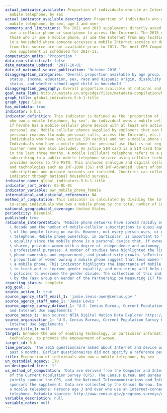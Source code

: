 ```yaml
---
actual_indicator_available: Proportion of individuals who use an Internet-connected
  mobile telephone, by sex
actual_indicator_available_description: Proportion of individuals who use an Internet-connected
  mobile telephone, by sex, age 3 and over
comments_and_limitations: The 2011 and 2013 supplements directly asked whether individuals
  use a cellular phone or smartphone to access the Internet. The 2015 estimate represents
  those who 1) use a mobile phone, 2) use the Internet from any location, and 3) live
  in a household where someone accesses a mobile Internet service or data plan. Data
  from this source are not available prior to 2011. The next CPS Computer and Internet
  Use Supplement is scheduled for 2017-11.
computation_units: 'Proportion '
data_non_statistical: false
date_metadata_updated: '2017-10-01'
date_of_national_source_publication: 'October 2016 '
disaggregation_categories: 'Overall proportion available by age group, employment
  status, income, education, sex, race and Hispanic origin, disability status, metropolitan
  status, and whether school-aged child in household '
disaggregation_geography: Overall proportion available at national and state levels
goal_meta_link: http://unstats.un.org/sdgs/files/metadata-compilation/Metadata-Goal-5.pdf
graph_title: global_indicators.5-b-1-title
graph_type: line
has_metadata: true
indicator: 5.b.1
indicator_definition: This indicator is defined as the 'proportion of individuals
  who own a mobile telephone, by sex'. An individual owns a mobile cellular phone
  if he/she has a mobile cellular phone device with at least one active SIM card for
  personal use. Mobile cellular phones supplied by employers that can be used for
  personal reasons (to make personal calls, access the Internet, etc.) are included.
  Individuals who have only active SIM card(s) and not a mobile phone device are excluded.
  Individuals who have a mobile phone for personal use that is not registered under
  his/her name are also included. An active SIM card is a SIM card that has been used
  in the last three months. A mobile (cellular) telephone refers to a portable telephone
  subscribing to a public mobile telephone service using cellular technology, which
  provides access to the PSTN. This includes analogue and digital cellular systems
  and technologies such as IMT-2000 (3G) and IMT-Advanced. Users of both postpaid
  subscriptions and prepaid accounts are included. Countries can collect data on this
  indicator through national household surveys.
indicator_name: global_indicators.5-b-1-title
indicator_sort_order: 05-0b-01
indicator_variable: own_mobile_phone_female
international_and_national_references: NA
method_of_computation: This indicator is calculated by dividing the total number of
  in-scope individuals who own a mobile phone by the total number of in-scope individuals.
national_geographical_coverage: United States
periodicity: Biennial
published: true
rationale_interpretation: "Mobile phone networks have spread rapidly over the last\
  \ decade and the number of mobile-cellular subscriptions is quasi equal to the number\
  \ of the people living on earth. However, not every person uses, or owns a mobile-cellular\
  \ telephone. Mobile phone ownership, in particular, is important to track gender\
  \ equality since the mobile phone is a personal device that, if owned and not just\
  \ shared, provides women with a degree of independence and autonomy, including for\
  \ professional purposes. A number of studies have highlighted the link between mobile\
  \ phone ownership and empowerment, and productivity growth. \nExisting data on the\
  \ proportion of women owning a mobile phone suggest that less women than men own\
  \ a mobile phone. This indicator highlights the importance of mobile phone ownership\
  \ to track and to improve gender equality, and monitoring will help design targeted\
  \ policies to overcome the gender divide. The collection of this indicator was proposed\
  \ by the Task Group on Gender of the Partnership on Measuring ICT for Development."
reporting_status: complete
sdg_goal: 5
source_active_1: true
source_agency_staff_email_1: 'jamie.lewis-owen@census.gov '
source_agency_staff_name_1: 'Jamie Lewis '
source_agency_survey_dataset_1: 'U.S. Census Bureau, Current Population Survey Computer
  and Internet Use Supplements '
source_notes_1: 'Web source: NTIA Digital Nation Data Explorer https://www.ntia.doc.gov/data/digital-nation-data-explorer '
source_organisation_1: 'U.S. Census Bureau, Current Population Survey Computer and
  Internet Use Supplements '
source_title_1: null
target: Enhance the use of enabling technology, in particular information and communications
  technology, to promote the empowerment of women.
target_id: 5.b
time_period: 'The 2015 questionnaire asked about Internet and device use during the
  past 6 months. Earlier questionnaires did not specify a reference period. '
title: Proportion of individuals who own a mobile telephone, by sex
un_custodial_agency: ITU
un_designated_tier: '1'
us_method_of_computation: 'Data are derived from the Computer and Internet Use Supplement
  of the Current Population Survey (CPS). The Census Bureau and Bureau of Labor Statistics
  jointly sponsor the CPS, and the National Telecommunications and Information Administration
  sponsors the supplement. Data are collected by the Census Bureau. Individuals using
  a mobile telephone: Persons age 3 and over who use an Internet-connected mobile
  telephone. Metadata sources: http://www.census.gov/programs-surveys/cps/technical-documentation/complete.html'
variable_description: null
variable_notes: null
---
```


